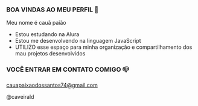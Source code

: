 ### BOA VINDAS AO MEU PERFIL 💙

Meu nome é cauã paião

- Estou estudando na Alura
- Estou me desenvolvendo na linguagem JavaScript
- UTILIZO esse espaço para minha organização e compartilhamento dos mau projetos desenvolvidos

### VOCÊ ENTRAR EM CONTATO COMIGO 📪

cauapaixaodossantos74@gmail.com

@caveirald


